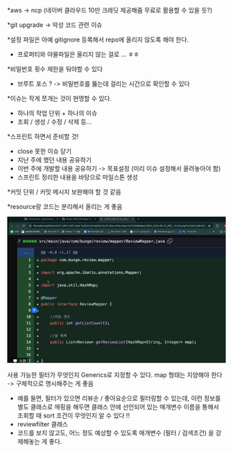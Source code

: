 *aws -> ncp (네이버 클라우드 10만 크레딧 제공해줌 무료로 활용할 수 있을 듯?)

*git upgrade -> 악성 코드 관련 이슈

*설정 파일은 아예 gitignore 등록해서 repo에 올리지 않도록 해야 한다.
 - 프로퍼티와 야물파일은 올리지 않는 걸로 ... ㅎㅎ

*비밀번호 횟수 제한을 둬야할 수 있다
 - 브루트 포스 ? -> 비밀번호를 뚫는데 걸리는 시간으로 확인할 수 있다

*이슈는 작게 쪼개는 것이 현명할 수 있다.
 - 하나의 작업 단위 + 하나의 이슈
  - 조회 / 생성 / 수정 / 삭제 등...

*스프린트 하면서 준비할 것!
 - close 못한 이슈 닫기
 - 지난 주에 했던 내용 공유하기
 - 이번 주에 개발할 내용 공유하기 -> 목표설정 (미리 이슈 설정해서 올려놓아야 함)
 - 스프린트 정리한 내용을 바탕으로 마일스톤 생성


*커밋 단위 / 커밋 메시지 보완해야 할 것 같음

*resource랑 코드는 분리해서 올리는 게 좋음

![](../image/Pasted%20image%2020240523200055.png)

사용 가능한 필터가 무엇인지 Generics로 지정할 수 있다. map 형태는 지양해야 한다 -> 구체적으로 명시해주는 게 좋음
- 예를 들면, 필터가 있으면 리뷰순 / 좋아요순으로 필터링할 수 있는데, 이런 정보를 별도 클래스로 매핑을 해두면 클래스 안에 선언되어 있는 매개변수 이름을 통해서 조회할 때 sort 조건이 무엇인지 알 수 있다 !!
- reviewfilter 클래스
- 코드를 보지 않고도, 어느 정도 예상할 수 있도록 매개변수 (필터 / 검색조건) 을 강제해놓는 게 좋다.